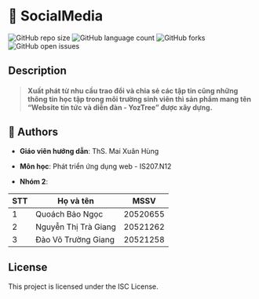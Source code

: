 # 📒 SocialMedia
![GitHub repo size](https://img.shields.io/github/repo-size/QuachNgoc/SocialMedia?style=for-the-badge)
![GitHub language count](https://img.shields.io/github/languages/count/QuachNgoc/SocialMedia?style=for-the-badge)
![GitHub forks](https://img.shields.io/github/forks/QuachNgoc/SocialMedia?style=for-the-badge)
![GitHub open issues](https://img.shields.io/github/issues/QuachNgoc/SocialMedia?style=for-the-badge)

## Description
> #### Xuất phát từ nhu cầu trao đổi và chia sẻ các tập tin cũng những thông tin học tập trong môi trường sinh viên  thì sản phẩm mang tên  “Website tin tức và diễn đàn - YozTree” được xây dựng. 


## 🧐 Authors
- **Giáo viên hướng dẫn**: ThS. Mai Xuân Hùng

- **Môn học**: Phát triển ứng dụng web - IS207.N12

- **Nhóm 2**: 

| STT | Họ và tên | MSSV | 
|--------------|-------|------|
| 1 | Quoách Bảo Ngọc | 20520655 |
| 2 | Nguyễn Thị Trà Giang | 20521262 |
| 3 | Đào Võ Trường Giang | 20521258 | 

## License
This project is licensed under the ISC License.
